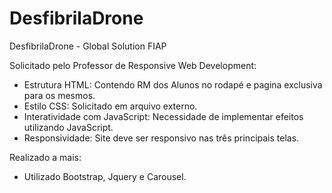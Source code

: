 # DesfibrilaDrone
DesfibrilaDrone - Global Solution FIAP

Solicitado pelo Professor de Responsive Web Development:

  - Estrutura HTML: Contendo RM dos Alunos no rodapé e pagina exclusiva para os mesmos.
  - Estilo CSS: Solicitado em arquivo externo.
  - Interatividade com JavaScript: Necessidade de implementar efeitos utilizando JavaScript.
  - Responsividade: Site deve ser responsivo nas três principais telas.

Realizado a mais:

  - Utilizado Bootstrap, Jquery e Carousel.
